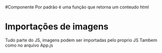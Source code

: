#Componente
Por padrão é uma função que retorna um conteudo html

# Importações de imagens

Tudo parte do JS, imagens podem ser importadas pelo proprio JS Tambem como no arquivo App.js
